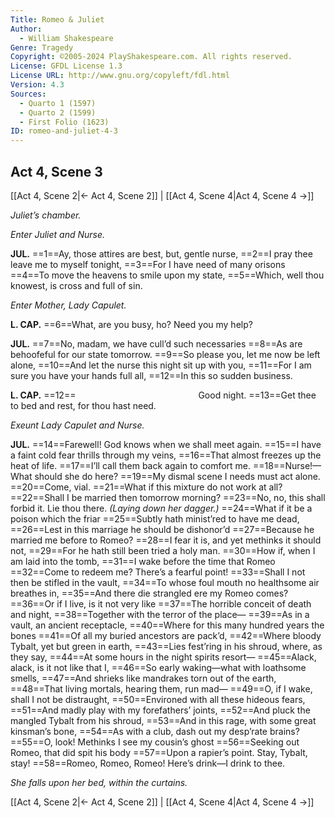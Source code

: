 ```yaml
---
Title: Romeo & Juliet
Author: 
  - William Shakespeare
Genre: Tragedy
Copyright: ©2005-2024 PlayShakespeare.com. All rights reserved.
License: GFDL License 1.3
License URL: http://www.gnu.org/copyleft/fdl.html
Version: 4.3
Sources:
  - Quarto 1 (1597)
  - Quarto 2 (1599)
  - First Folio (1623)
ID: romeo-and-juliet-4-3
---
```


## Act 4, Scene 3
[[Act 4, Scene 2|← Act 4, Scene 2]] | [[Act 4, Scene 4|Act 4, Scene 4 →]]

*Juliet’s chamber.*

*Enter Juliet and Nurse.*

**JUL.**
==1==Ay, those attires are best, but, gentle nurse,
==2==I pray thee leave me to myself tonight,
==3==For I have need of many orisons
==4==To move the heavens to smile upon my state,
==5==Which, well thou knowest, is cross and full of sin.

*Enter Mother, Lady Capulet.*

**L. CAP.**
==6==What, are you busy, ho? Need you my help?

**JUL.**
==7==No, madam, we have cull’d such necessaries
==8==As are behoofeful for our state tomorrow.
==9==So please you, let me now be left alone,
==10==And let the nurse this night sit up with you,
==11==For I am sure you have your hands full all,
==12==In this so sudden business.

**L. CAP.**
==12==              Good night.
==13==Get thee to bed and rest, for thou hast need.

*Exeunt Lady Capulet and Nurse.*

**JUL.**
==14==Farewell! God knows when we shall meet again.
==15==I have a faint cold fear thrills through my veins,
==16==That almost freezes up the heat of life.
==17==I’ll call them back again to comfort me.
==18==Nurse!—What should she do here?
==19==My dismal scene I needs must act alone.
==20==Come, vial.
==21==What if this mixture do not work at all?
==22==Shall I be married then tomorrow morning?
==23==No, no, this shall forbid it. Lie thou there.
*(Laying down her dagger.)*
==24==What if it be a poison which the friar
==25==Subtly hath minist’red to have me dead,
==26==Lest in this marriage he should be dishonor’d
==27==Because he married me before to Romeo?
==28==I fear it is, and yet methinks it should not,
==29==For he hath still been tried a holy man.
==30==How if, when I am laid into the tomb,
==31==I wake before the time that Romeo
==32==Come to redeem me? There’s a fearful point!
==33==Shall I not then be stifled in the vault,
==34==To whose foul mouth no healthsome air breathes in,
==35==And there die strangled ere my Romeo comes?
==36==Or if I live, is it not very like
==37==The horrible conceit of death and night,
==38==Together with the terror of the place⁠—
==39==As in a vault, an ancient receptacle,
==40==Where for this many hundred years the bones
==41==Of all my buried ancestors are pack’d,
==42==Where bloody Tybalt, yet but green in earth,
==43==Lies fest’ring in his shroud, where, as they say,
==44==At some hours in the night spirits resort⁠—
==45==Alack, alack, is it not like that I,
==46==So early waking—what with loathsome smells,
==47==And shrieks like mandrakes torn out of the earth,
==48==That living mortals, hearing them, run mad⁠—
==49==O, if I wake, shall I not be distraught,
==50==Environed with all these hideous fears,
==51==And madly play with my forefathers’ joints,
==52==And pluck the mangled Tybalt from his shroud,
==53==And in this rage, with some great kinsman’s bone,
==54==As with a club, dash out my desp’rate brains?
==55==O, look! Methinks I see my cousin’s ghost
==56==Seeking out Romeo, that did spit his body
==57==Upon a rapier’s point. Stay, Tybalt, stay!
==58==Romeo, Romeo, Romeo! Here’s drink—I drink to thee.

*She falls upon her bed, within the curtains.*

[[Act 4, Scene 2|← Act 4, Scene 2]] | [[Act 4, Scene 4|Act 4, Scene 4 →]]